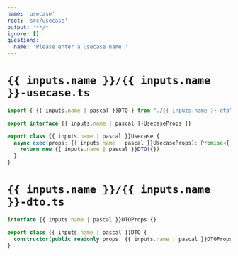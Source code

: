 ```yaml
---
name: 'usecase'
root: 'src/usecase'
output: '**/*'
ignore: []
questions:
  name: 'Please enter a usecase name.'
---
```


# `{{ inputs.name }}/{{ inputs.name }}-usecase.ts`

```ts
import { {{ inputs.name | pascal }}DTO } from "./{{ inputs.name }}-dto"

export interface {{ inputs.name | pascal }}UsecaseProps {}

export class {{ inputs.name | pascal }}Usecase {
  async exec(props: {{ inputs.name | pascal }}UsecaseProps): Promise<{{ inputs.name | pascal }}DTO> {
    return new {{ inputs.name | pascal }}DTO({})
  }
}

```

# `{{ inputs.name }}/{{ inputs.name }}-dto.ts`

```ts
interface {{ inputs.name | pascal }}DTOProps {}

export class {{ inputs.name | pascal }}DTO {
  constructor(public readonly props: {{ inputs.name | pascal }}DTOProps) {}
}

```
